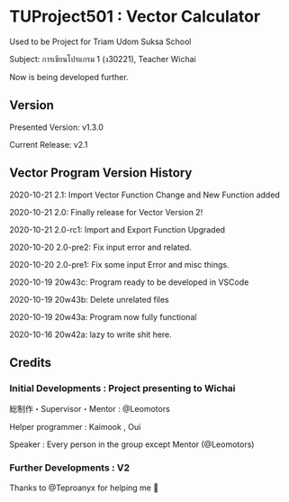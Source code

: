# TUProject501 : Vector Calculator

Used to be Project for Triam Udom Suksa School

Subject: การเขียนโปรแกรม 1 (ง30221), Teacher Wichai

Now is being developed further.

## Version

  Presented Version: v1.3.0

  Current Release: v2.1
  
## Vector Program Version History

  2020-10-21 2.1: Import Vector Function Change and New Function added

  2020-10-21 2.0: Finally release for Vector Version 2!

  2020-10-21 2.0-rc1: Import and Export Function Upgraded

  2020-10-20 2.0-pre2: Fix input error and related.

  2020-10-20 2.0-pre1: Fix some input Error and misc things.

  2020-10-19 20w43c: Program ready to be developed in VSCode

  2020-10-19 20w43b: Delete unrelated files

  2020-10-19 20w43a: Program now fully functional
  
  2020-10-16 20w42a: lazy to write shit here.

## Credits

### Initial Developments : Project presenting to Wichai

  総制作・Supervisor・Mentor : @Leomotors

  Helper programmer : Kaimook , Oui

  Speaker : Every person in the group except Mentor (@Leomotors)

### Further Developments : V2

  Thanks to @Teproanyx for helping me 🙂
  